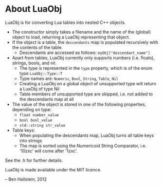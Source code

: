 
About LuaObj
============

LuaObj is for converting Lua tables into nested C++ objects.

- The constructor simply takes a filename and the name of the (global) object to load, returning a LuaObj representing that object.
- If the object is a table, the `descendants` map is populated recursively with the contents of the table.
    - Descendants are accessed as follows: `myObj["descendant_name"]`
- Apart from tables, LuaObj currently only supports numbers (i.e. floats), strings, bools, and nil.
	- The type is represented in the `type` property, which is of the enum type `LuaObj::Type::T`
	- Type names are: `Numeric`, `Bool`, `String`, `Table`, `Nil`
	- Creating a LuaObj on a global object of unsupported type will return a LuaObj of type Nil
	- Table members of unsupported type are skipped, i.e. not added to the descendants map at all
- The value of the object is stored in one of the following properties, depending on type:
	- `float number_value`
	- `bool bool_value`
	- `std::string str_value`
- Table keys:
	- When populating the descendants map, LuaObj turns all table keys into strings
	- The map is sorted using the Numericoid String Comparator, i.e. '10zxc' will come after '1zxc'.

See the .h for further details.

LuaObj is made available under the MIT licence.

– Ben Hallstein, 2012
